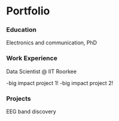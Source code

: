 # Portfolio 

### Education 
Electronics and communication, PhD

### Work Experience
Data Scientist @ IIT Roorkee

-big impact project 1!
-big impact project 2!

### Projects
EEG band discovery
